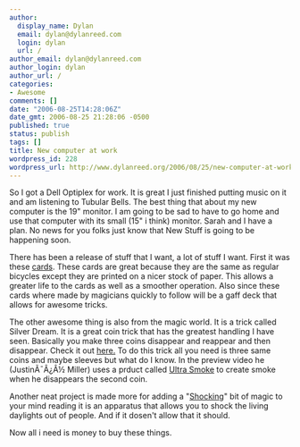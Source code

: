 ```yaml
---
author:
  display_name: Dylan
  email: dylan@dylanreed.com
  login: dylan
  url: /
author_email: dylan@dylanreed.com
author_login: dylan
author_url: /
categories:
- Awesome
comments: []
date: "2006-08-25T14:28:06Z"
date_gmt: 2006-08-25 21:28:06 -0500
published: true
status: publish
tags: []
title: New computer at work
wordpress_id: 228
wordpress_url: http://www.dylanreed.org/2006/08/25/new-computer-at-work/
---
```


So I got a Dell Optiplex for work. It is great I just finished putting music on it and am listening to Tubular Bells. The best thing that about my new computer is the 19" monitor. I am going to be sad to have to go home and use that computer with its small (15" i think) monitor. Sarah and I have a plan. No news for you folks just know that New Stuff is going to be happening soon.

There has been a release of stuff that I want, a lot of stuff I want. First it was these [cards][1]. These cards are great because they are the same as regular bicycles except they are printed on a nicer stock of paper. This allows a greater life to the cards as well as a smoother operation. Also since these cards where made by magicians quickly to follow will be a gaff deck that allows for awesome tricks.

   [1]: http://www.ellusionist.com/order/Bicycle-Masters-Edition-Playing-Cards.php?cat={CATEGORY%20ID} (Cards)

The other awesome thing is also from the magic world. It is a trick called Silver Dream. It is a great coin trick that has the greatest handling I have seen. Basically you make three coins disappear and reappear and then disappear. Check it out [here.][2] To do this trick all you need is three same coins and maybe sleeves but what do I know. In the preview video he (JustinÃ¯Â¿Â½ Miller) uses a prduct called [Ultra Smoke][3] to create smoke when he disappears the second coin.

   [2]: http://www.ellusionist.com/order/Silver-Dream-Justin-Miller.php
   [3]: http://www.ellusionist.com/order/UltraSmoke-2000.htm?cat=137

Another neat project is made more for adding a "[Shocking][4]" bit of magic to your mind reading it is an apparatus that allows you to shock the living daylights out of people. And if it dosen't allow that it should.

   [4]: http://www.ellusionist.com/order/Yigal-Mesika-Presents-The-Electric-Touch.php

Now all i need is money to buy these things.
